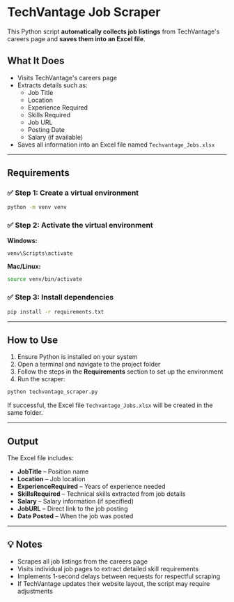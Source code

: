 # TechVantage Job Scraper

This Python script **automatically collects job listings** from TechVantage's careers page and **saves them into an Excel file**.

##  What It Does

* Visits TechVantage's careers page
* Extracts details such as:
  * Job Title
  * Location
  * Experience Required
  * Skills Required
  * Job URL
  * Posting Date
  * Salary (if available)
* Saves all information into an Excel file named `Techvantage_Jobs.xlsx`

---

##  Requirements

### ✅ Step 1: Create a virtual environment

```bash
python -m venv venv
```

### ✅ Step 2: Activate the virtual environment

**Windows:**

```bash
venv\Scripts\activate
```

**Mac/Linux:**

```bash
source venv/bin/activate
```

### ✅ Step 3: Install dependencies

```bash
pip install -r requirements.txt
```

---

##  How to Use

1. Ensure Python is installed on your system  
2. Open a terminal and navigate to the project folder  
3. Follow the steps in the **Requirements** section to set up the environment  
4. Run the scraper:

```bash
python techvantage_scraper.py
```

If successful, the Excel file `Techvantage_Jobs.xlsx` will be created in the same folder.

---

##  Output

The Excel file includes:

- **JobTitle** – Position name  
- **Location** – Job location  
- **ExperienceRequired** – Years of experience needed  
- **SkillsRequired** – Technical skills extracted from job details  
- **Salary** – Salary information (if specified)  
- **JobURL** – Direct link to the job posting  
- **Date Posted** – When the job was posted  

---

## 💡 Notes

- Scrapes all job listings from the careers page  
- Visits individual job pages to extract detailed skill requirements  
- Implements 1-second delays between requests for respectful scraping  
- If TechVantage updates their website layout, the script may require adjustments  
